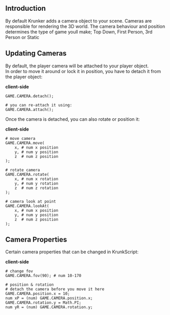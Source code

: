 ## Introduction

By default Krunker adds a camera object to your scene. Cameras are responsible for rendering the 3D world. The camera behaviour and position determines the type of game youll make; Top Down, First Person, 3rd Person or Static

## Updating Cameras

By default, the player camera will be attached to your player object.\
In order to move it around or lock it in position, you have to detach it from the player object:

<p class="hidep"><strong class="client-side">client-side</strong></p>

```krunkscript
GAME.CAMERA.detach();

# you can re-attach it using:
GAME.CAMERA.attach();
```

Once the camera is detached, you can also rotate or position it:

<p class="hidep"><strong class="client-side">client-side</strong></p>

```krunkscript
# move camera
GAME.CAMERA.move(
    x, # num x position
    y, # num y position
    z  # num z position
);

# rotate camera
GAME.CAMERA.rotate(
    x, # num x rotation
    y, # num y rotation
    z  # num z rotation
);

# camera look at point
GAME.CAMERA.lookAt(
    x, # num x position
    y, # num y position
    z  # num z position
);
```

## Camera Properties

Certain camera properties that can be changed in KrunkScript:

<p class="hidep"><strong class="client-side">client-side</strong></p>

```krunkscript
# change fov
GAME.CAMERA.fov(90); # num 10-170

# position & rotation
# detach the camera before you move it here
GAME.CAMERA.position.x = 10;
num xP = (num) GAME.CAMERA.position.x;
GAME.CAMERA.rotation.y = Math.PI;
num yR = (num) GAME.CAMERA.rotation.y;
```